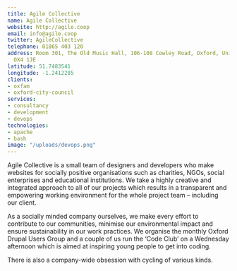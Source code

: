 ```yaml
---
title: Agile Collective
name: Agile Collective
website: http://agile.coop
email: info@agile.coop
twitter: AgileCollective
telephone: 01865 403 120
address: Room 301, The Old Music Hall, 106-108 Cowley Road, Oxford, United Kingdom,
  OX4 1JE
latitude: 51.7483541
longitude: -1.2412285
clients:
- oxfam
- oxford-city-council
services:
- consultancy
- development
- devops
technologies:
- apache
- bash
image: "/uploads/devops.png"
---
```


Agile Collective is a small team of designers and developers who make websites for socially positive organisations such as charities, NGOs, social enterprises and educational institutions. We take a highly creative and integrated approach to all of our projects which results in a transparent and empowering working environment for the whole project team – including our client.

As a socially minded company ourselves, we make every effort to contribute to our communities, minimise our environmental impact and ensure sustainability in our work practices. We organise the monthly Oxford Drupal Users Group and a couple of us run the ‘Code Club’ on a Wednesday afternoon which is aimed at inspiring young people to get into coding.

There is also a company-wide obsession with cycling of various kinds.